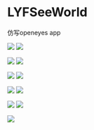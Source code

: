 # LYFSeeWorld
仿写openeyes app

![](https://github.com/sadrose/LYFSeeWorld/blob/master/loading1.png)
![](https://github.com/sadrose/LYFSeeWorld/blob/master/loading2.png)

![](https://github.com/sadrose/LYFSeeWorld/blob/master/loading3.png)
![](https://github.com/sadrose/LYFSeeWorld/blob/master/home1.png)

![](https://github.com/sadrose/LYFSeeWorld/blob/master/home2.png)
![](https://github.com/sadrose/LYFSeeWorld/blob/master/detail.png)

![](https://github.com/sadrose/LYFSeeWorld/blob/master/play2.png)
![](https://github.com/sadrose/LYFSeeWorld/blob/master/play1.png)

![](https://github.com/sadrose/LYFSeeWorld/blob/master/find1.png)
![](https://github.com/sadrose/LYFSeeWorld/blob/master/find2.png)

![](https://github.com/sadrose/LYFSeeWorld/blob/master/finddetail.png)
